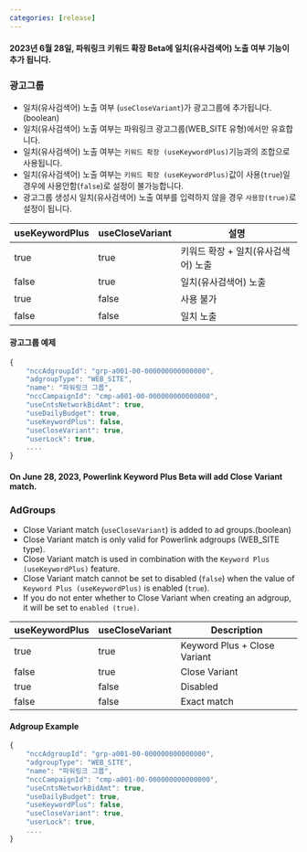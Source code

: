 ```yaml
---
categories: [release]
---
```


#### 2023년 6월 28일, 파워링크 키워드 확장 Beta에 일치(유사검색어) 노출 여부 기능이 추가 됩니다.

### 광고그룹
* 일치(유사검색어) 노출 여부 (`useCloseVariant`)가 광고그룹에 추가됩니다.(boolean)
* 일치(유사검색어) 노출 여부는 파워링크 광고그룹(WEB_SITE 유형)에서만 유효합니다.
* 일치(유사검색어) 노출 여부는 `키워드 확장 (useKeywordPlus)`기능과의 조합으로 사용됩니다.
* 일치(유사검색어) 노출 여부는 `키워드 확장 (useKeywordPlus)`값이 사용(`true`)일 경우에 사용안함(`false`)로 설정이 불가능합니다.
* 광고그룹 생성시 일치(유사검색어) 노출 여부를 입력하지 않을 경우 `사용함(true)`로 설정이 됩니다.

|useKeywordPlus|useCloseVariant|설명|
---------------|---------------|----
true|true|키워드 확장 + 일치(유사검색어) 노출
false|true| 일치(유사검색어) 노출
true|false| 사용 불가
false|false| 일치 노출



#### 광고그룹 예제
```javascript
{
    "nccAdgroupId": "grp-a001-00-000000000000000",
    "adgroupType": "WEB_SITE",
    "name": "파워링크 그룹",
    "nccCampaignId": "cmp-a001-00-000000000000000",
    "useCntsNetworkBidAmt": true,
    "useDailyBudget": true,
    "useKeywordPlus": false,
    "useCloseVariant": true,
    "userLock": true,
    ....
}
```


#### On June 28, 2023, Powerlink Keyword Plus Beta will add Close Variant match.

### AdGroups
* Close Variant match (`useCloseVariant`) is added to ad groups.(boolean)
* Close Variant match is only valid for Powerlink adgroups (WEB_SITE type).
* Close Variant match is used in combination with the `Keyword Plus (useKeywordPlus)` feature.
* Close Variant match cannot be set to disabled (`false`) when the value of `Keyword Plus (useKeywordPlus)` is enabled (`true`).
* If you do not enter whether to Close Variant when creating an adgroup, it will be set to `enabled (true)`.

|useKeywordPlus|useCloseVariant|Description|
---------------|---------------|----
true|true|Keyword Plus + Close Variant
false|true| Close Variant
true|false|Disabled
false|false| Exact match


#### Adgroup Example
```javascript
{
    "nccAdgroupId": "grp-a001-00-000000000000000",
    "adgroupType": "WEB_SITE",
    "name": "파워링크 그룹",
    "nccCampaignId": "cmp-a001-00-000000000000000",
    "useCntsNetworkBidAmt": true,
    "useDailyBudget": true,
    "useKeywordPlus": false,
    "useCloseVariant": true,
    "userLock": true,
    ....
}
